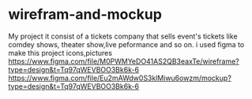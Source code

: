# wirefram-and-mockup
My project it consist of a tickets company that sells event's tickets like comdey shows, theater show,live peformance and so on.
i used figma to make this project icons,pictures 
https://www.figma.com/file/M0PWMYeDO41AS2QB3eaxTe/wireframe?type=design&t=Tq97qWEVBOO3Bk6k-6
https://www.figma.com/file/Eu2mAWdw0S3klMiwu6owzm/mockup?type=design&t=Tq97qWEVBOO3Bk6k-6